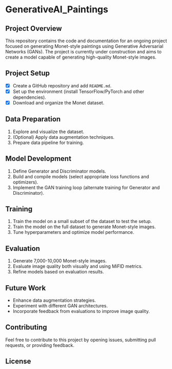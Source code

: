 # GenerativeAI_Paintings

## Project Overview

This repository contains the code and documentation for an ongoing project focused on generating Monet-style paintings using Generative Adversarial Networks (GANs). The project is currently under construction and aims to create a model capable of generating high-quality Monet-style images.

## Project Setup

- [x] Create a GitHub repository and add `README.md`.
- [x] Set up the environment (install TensorFlow/PyTorch and other dependencies).
- [x] Download and organize the Monet dataset.

## Data Preparation

1. Explore and visualize the dataset.
2. (Optional) Apply data augmentation techniques.
3. Prepare data pipeline for training.

## Model Development

1. Define Generator and Discriminator models.
2. Build and compile models (select appropriate loss functions and optimizers).
3. Implement the GAN training loop (alternate training for Generator and Discriminator).

## Training

1. Train the model on a small subset of the dataset to test the setup.
2. Train the model on the full dataset to generate Monet-style images.
3. Tune hyperparameters and optimize model performance.

## Evaluation

1. Generate 7,000-10,000 Monet-style images.
2. Evaluate image quality both visually and using MiFID metrics.
3. Refine models based on evaluation results.

## Future Work

- Enhance data augmentation strategies.
- Experiment with different GAN architectures.
- Incorporate feedback from evaluations to improve image quality.

## Contributing

Feel free to contribute to this project by opening issues, submitting pull requests, or providing feedback.

## License

